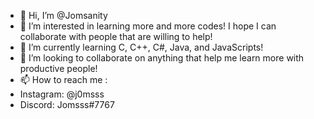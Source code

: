 - 👋 Hi, I’m @Jomsanity
- 👀 I’m interested in learning more and more codes! I hope I can collaborate with people that are willing to help!
- 🌱 I’m currently learning C, C++, C#, Java, and JavaScripts!
- 💞️ I’m looking to collaborate on anything that help me learn more with productive people!
- 📫 How to reach me :
- Instagram: @j0msss
- Discord: Jomsss#7767

<!---
Jomsanity/Jomsanity is a ✨ special ✨ repository because its `README.md` (this file) appears on your GitHub profile.
You can click the Preview link to take a look at your changes.
--->
